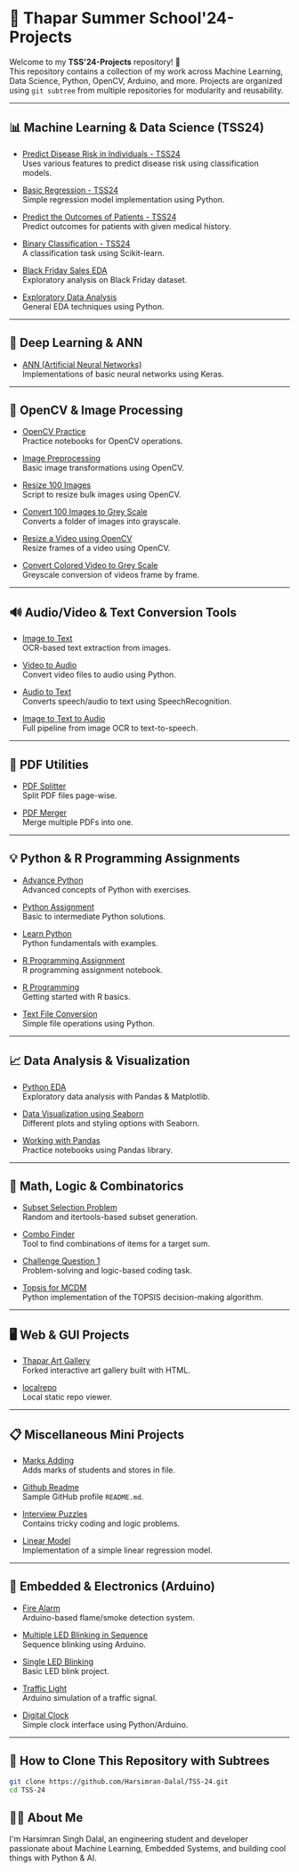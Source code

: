 # 🧠 Thapar Summer School'24-Projects

Welcome to my **TSS'24-Projects** repository! 🚀  
This repository contains a collection of my work across Machine Learning, Data Science, Python, OpenCV, Arduino, and more. Projects are organized using `git subtree` from multiple repositories for modularity and reusability.

---

## 📊 Machine Learning & Data Science (TSS24)

- [Predict Disease Risk in Individuals - TSS24](https://github.com/Harsimran-Dalal/Predict-Disease-risk-in-individuals-TSS24)  
  Uses various features to predict disease risk using classification models.

- [Basic Regression - TSS24](https://github.com/Harsimran-Dalal/TSS-24/tree/main/Basic-Regression-TSS24)  
  Simple regression model implementation using Python.

- [Predict the Outcomes of Patients - TSS24](https://github.com/Harsimran-Dalal/TSS-24/tree/main/Predict-the-outcomes-of-patients-with-the-disease-TSS24)  
  Predict outcomes for patients with given medical history.

- [Binary Classification - TSS24](https://github.com/Harsimran-Dalal/TSS-24/tree/main/Binary_Classification-TSS24)  
  A classification task using Scikit-learn.

- [Black Friday Sales EDA](https://github.com/Harsimran-Dalal/TSS-24/tree/main/Black-Friday-Sales-EDA)  
  Exploratory analysis on Black Friday dataset.

- [Exploratory Data Analysis](https://github.com/Harsimran-Dalal/TSS-24/tree/main/Exploratory-Data-Analysis)  
  General EDA techniques using Python.

---

## 🧠 Deep Learning & ANN

- [ANN (Artificial Neural Networks)](https://github.com/Harsimran-Dalal/TSS-24/tree/main/ANN)  
  Implementations of basic neural networks using Keras.

---

## 🎥 OpenCV & Image Processing

- [OpenCV Practice](https://github.com/Harsimran-Dalal/TSS-24/tree/main/OpenCV_Practice)  
  Practice notebooks for OpenCV operations.

- [Image Preprocessing](https://github.com/Harsimran-Dalal/TSS-24/tree/main/Image-Preprocessing)  
  Basic image transformations using OpenCV.

- [Resize 100 Images](https://github.com/Harsimran-Dalal/TSS-24/tree/main/Resize-the-100-Images)  
  Script to resize bulk images using OpenCV.

- [Convert 100 Images to Grey Scale](https://github.com/Harsimran-Dalal/TSS-24/tree/main/Convert-100-images-to-Grey-Scale)  
  Converts a folder of images into grayscale.

- [Resize a Video using OpenCV](https://github.com/Harsimran-Dalal/TSS-24/tree/main/Resize-a-video-using-OpenCV)  
  Resize frames of a video using OpenCV.

- [Convert Colored Video to Grey Scale](https://github.com/Harsimran-Dalal/TSS-24/tree/main/Convert-Colored-Video-to-Grey-Scale)  
  Greyscale conversion of videos frame by frame.

---

## 🔊 Audio/Video & Text Conversion Tools

- [Image to Text](https://github.com/Harsimran-Dalal/TSS-24/tree/main/Image-To-Text)  
  OCR-based text extraction from images.

- [Video to Audio](https://github.com/Harsimran-Dalal/TSS-24/tree/main/Video-To-Audio)  
  Convert video files to audio using Python.

- [Audio to Text](https://github.com/Harsimran-Dalal/TSS-24/tree/main/Audio-to-Text)  
  Converts speech/audio to text using SpeechRecognition.

- [Image to Text to Audio](https://github.com/Harsimran-Dalal/TSS-24/tree/main/Image-to-text-to-audio)  
  Full pipeline from image OCR to text-to-speech.

---

## 📄 PDF Utilities

- [PDF Splitter](https://github.com/Harsimran-Dalal/TSS-24/tree/main/PDF-Splitter)  
  Split PDF files page-wise.

- [PDF Merger](https://github.com/Harsimran-Dalal/TSS-24/tree/main/PDF-Merger)  
  Merge multiple PDFs into one.

---

## 💡 Python & R Programming Assignments

- [Advance Python](https://github.com/Harsimran-Dalal/TSS-24/tree/main/Advance-Python)  
  Advanced concepts of Python with exercises.

- [Python Assignment](https://github.com/Harsimran-Dalal/TSS-24/tree/main/Python-Assignment)  
  Basic to intermediate Python solutions.

- [Learn Python](https://github.com/Harsimran-Dalal/TSS-24/tree/main/Learn-Python)  
  Python fundamentals with examples.

- [R Programming Assignment](https://github.com/Harsimran-Dalal/TSS-24/tree/main/R-Programming-Assignment)  
  R programming assignment notebook.

- [R Programming](https://github.com/Harsimran-Dalal/TSS-24/tree/main/R-Programming)  
  Getting started with R basics.

- [Text File Conversion](https://github.com/Harsimran-Dalal/TSS-24/tree/main/Text-File-Conversion)  
  Simple file operations using Python.

---

## 📈 Data Analysis & Visualization

- [Python EDA](https://github.com/Harsimran-Dalal/TSS-24/tree/main/PythonEDA)  
  Exploratory data analysis with Pandas & Matplotlib.

- [Data Visualization using Seaborn](https://github.com/Harsimran-Dalal/TSS-24/tree/main/Data-Visualization-using-seaborn)  
  Different plots and styling options with Seaborn.

- [Working with Pandas](https://github.com/Harsimran-Dalal/Working-with-Pandas)  
  Practice notebooks using Pandas library.

---

## 🔢 Math, Logic & Combinatorics

- [Subset Selection Problem](https://github.com/Harsimran-Dalal/TSS-24/tree/main/Subset-Selection-Problem)  
  Random and itertools-based subset generation.

- [Combo Finder](https://github.com/Harsimran-Dalal/TSS-24/tree/main/ComboFinder)  
  Tool to find combinations of items for a target sum.

- [Challenge Question 1](https://github.com/Harsimran-Dalal/TSS-24/tree/main/Challenge-Question-1)  
  Problem-solving and logic-based coding task.

- [Topsis for MCDM](https://github.com/Harsimran-Dalal/TSS-24/tree/main/Topsis-for-Multi-criteria-Decision-making-MCDM)  
  Python implementation of the TOPSIS decision-making algorithm.

---

## 🖥️ Web & GUI Projects

- [Thapar Art Gallery](https://github.com/Harsimran-Dalal/Thapar-Art-Gallery)  
  Forked interactive art gallery built with HTML.

- [localrepo](https://github.com/Harsimran-Dalal/localrepo)  
  Local static repo viewer.

---

## 📋 Miscellaneous Mini Projects

- [Marks Adding](https://github.com/Harsimran-Dalal/TSS-24/tree/main/Marks-Adding)  
  Adds marks of students and stores in file.

- [Github Readme](https://github.com/Harsimran-Dalal/TSS-24/tree/main/Github-Readme)  
  Sample GitHub profile `README.md`.

- [Interview Puzzles](https://github.com/Harsimran-Dalal/TSS-24/tree/main/Interview-Puzzles)  
  Contains tricky coding and logic problems.

- [Linear Model](https://github.com/Harsimran-Dalal/TSS-24/tree/main/Linear-Model)  
  Implementation of a simple linear regression model.

---

## 🔌 Embedded & Electronics (Arduino)

- [Fire Alarm](https://github.com/Harsimran-Dalal/TSS-24/tree/main/Fire-Alarm)  
  Arduino-based flame/smoke detection system.

- [Multiple LED Blinking in Sequence](https://github.com/Harsimran-Dalal/TSS-24/tree/main/Multiple-LED-Blinking-in-Sequence)  
  Sequence blinking using Arduino.

- [Single LED Blinking](https://github.com/Harsimran-Dalal/TSS-24/tree/main/Single-LED-Blinking)  
  Basic LED blink project.

- [Traffic Light](https://github.com/Harsimran-Dalal/TSS-24/tree/main/Traffic-Light)  
  Arduino simulation of a traffic signal.

- [Digital Clock](https://github.com/Harsimran-Dalal/TSS-24/tree/main/Digital-Clock)  
  Simple clock interface using Python/Arduino.

---

## 📌 How to Clone This Repository with Subtrees

```bash
git clone https://github.com/Harsimran-Dalal/TSS-24.git
cd TSS-24
```

## 🙋‍♂️ About Me
I'm Harsimran Singh Dalal, an engineering student and developer passionate about Machine Learning, Embedded Systems, and building cool things with Python & AI.
